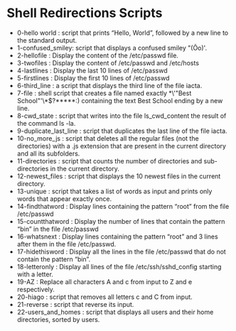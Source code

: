 <h1>Shell Redirections Scripts</h1>

* 0-hello world : script that prints “Hello, World”, followed by a new line to the standard output.
* 1-confused_smiley: script that displays a confused smiley "(Ôo)'.
* 2-hellofile : Display the content of the /etc/passwd file.
* 3-twofiles : Display the content of /etc/passwd and /etc/hosts
* 4-lastlines : Display the last 10 lines of /etc/passwd
* 5-firstlines : Display the first 10 lines of /etc/passwd
* 6-third_line : a script that displays the third line of the file iacta.
* 7-file : shell script that creates a file named exactly \*\\'"Best School"\'\\*$\?\*\*\*\*\*:) containing the text Best School ending by a new line.
* 8-cwd_state : script that writes into the file ls_cwd_content the result of the command ls -la. 
* 9-duplicate_last_line : script that duplicates the last line of the file iacta.
* 10-no_more_js : script that deletes all the regular files (not the directories) with a .js extension that are present in the current directory and all its subfolders.
* 11-directories : script that counts the number of directories and sub-directories in the current directory.
* 12-newest_files : script that displays the 10 newest files in the current directory.
* 13-unique : script that takes a list of words as input and prints only words that appear exactly once.
* 14-findthatword : Display lines containing the pattern “root” from the file /etc/passwd
* 15-countthatword : Display the number of lines that contain the pattern “bin” in the file /etc/passwd
* 16-whatsnext : Display lines containing the pattern “root” and 3 lines after them in the file /etc/passwd.
* 17-hidethisword : Display all the lines in the file /etc/passwd that do not contain the pattern “bin”.
* 18-letteronly : Display all lines of the file /etc/ssh/sshd_config starting with a letter.
* 19-AZ : Replace all characters A and c from input to Z and e respectively.
* 20-hiago : script that removes all letters c and C from input.
* 21-reverse : script that reverse its input.
* 22-users_and_homes : script that displays all users and their home directories, sorted by users.
